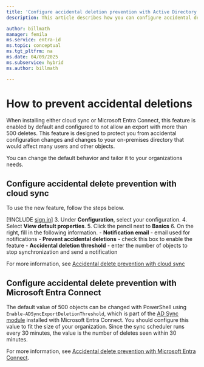 ```yaml
---
title: 'Configure accidental deletion prevention with Active Directory'
description: This article describes how you can configure accidental deletion prevention for the synchronization tools with Active Directory.

author: billmath
manager: femila
ms.service: entra-id
ms.topic: conceptual
ms.tgt_pltfrm: na
ms.date: 04/09/2025
ms.subservice: hybrid
ms.author: billmath

---
```


# How to prevent accidental deletions

When installing either cloud sync or Microsoft Entra Connect, this feature is enabled by default and configured to not allow an export with more than 500 deletes. This feature is designed to protect you from accidental configuration changes and changes to your on-premises directory that would affect many users and other objects.

You can change the default behavior and tailor it to your organizations needs.

## Configure accidental delete prevention with cloud sync
To use the new feature, follow the steps below.


[!INCLUDE [sign in](~/includes/cloud-sync-sign-in.md)]
 3. Under **Configuration**, select your configuration.
 4. Select **View default properties**.
 5. Click the pencil next to **Basics**
 6. On the right, fill in the following information.
	 - **Notification email** - email used for notifications
	- **Prevent accidental deletions** - check this box to enable the feature
	- **Accidental deletion threshold** - enter the number of objects to stop synchronization and send a notification

For more information, see [Accidental delete prevention with cloud sync](cloud-sync/how-to-accidental-deletes.md)


<a name='configure-accidental-delete-prevention-with-azure-ad-connect'></a>

## Configure accidental delete prevention with Microsoft Entra Connect
The default value of 500 objects can be changed with PowerShell using `Enable-ADSyncExportDeletionThreshold`, which is part of the [AD Sync module](connect/reference-connect-adsync.md) installed with Microsoft Entra Connect. You should configure this value to fit the size of your organization. Since the sync scheduler runs every 30 minutes, the value is the number of deletes seen within 30 minutes.

For more information, see [Accidental delete prevention with Microsoft Entra Connect](connect/how-to-connect-sync-feature-prevent-accidental-deletes.md).
